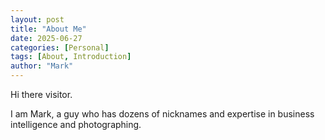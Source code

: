 ```yaml
---
layout: post
title: "About Me"
date: 2025-06-27
categories: [Personal]
tags: [About, Introduction]
author: "Mark"
---
```


<!-- Mention your expertise -->

Hi there visitor. 

I am Mark, a guy who has dozens of nicknames and expertise in business intelligence and photographing. 

